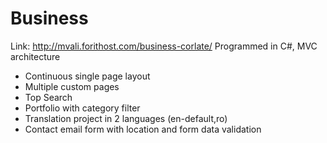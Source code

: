 # Business
Link: http://mvali.forithost.com/business-corlate/
Programmed in C#, MVC architecture
- Continuous single page layout
- Multiple custom pages
- Top Search
- Portfolio with category filter
- Translation project in 2 languages (en-default,ro)
- Contact email form with location and form data validation
